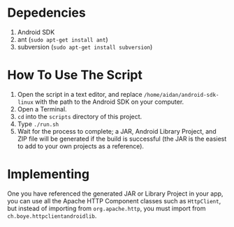 Depedencies
=============
1. Android SDK
2. ant (`sudo apt-get install ant`)
3. subversion (`sudo apt-get install subversion`)

How To Use The Script
=============
1. Open the script in a text editor, and replace `/home/aidan/android-sdk-linux` with the path to the Android SDK on your computer.
2. Open a Terminal.
3. `cd` into the `scripts` directory of this project.
4. Type `./run.sh`
5. Wait for the process to complete; a JAR, Android Library Project, and ZIP file will be generated if the build is successful (the JAR is the easiest to add to your own projects as a reference).

Implementing
=============
One you have referenced the generated JAR or Library Project in your app, you can use all the Apache HTTP Component classes such as `HttpClient`, but instead of importing from `org.apache.http`, you must import from `ch.boye.httpclientandroidlib`.

